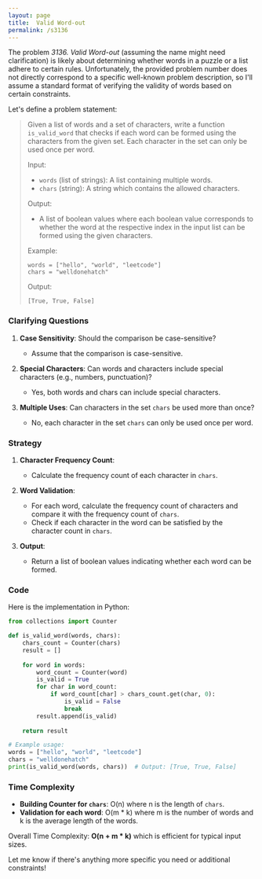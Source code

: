 ```yaml
---
layout: page
title:  Valid Word-out
permalink: /s3136
---
```


The problem *3136. Valid Word-out* (assuming the name might need clarification) is likely about determining whether words in a puzzle or a list adhere to certain rules. Unfortunately, the provided problem number does not directly correspond to a specific well-known problem description, so I'll assume a standard format of verifying the validity of words based on certain constraints. 

Let's define a problem statement:

> Given a list of words and a set of characters, write a function `is_valid_word` that checks if each word can be formed using the characters from the given set. Each character in the set can only be used once per word.
> 
> Input:
> - `words` (list of strings): A list containing multiple words.
> - `chars` (string): A string which contains the allowed characters.
>
> Output:
> - A list of boolean values where each boolean value corresponds to whether the word at the respective index in the input list can be formed using the given characters.
>
> Example:
> ```
> words = ["hello", "world", "leetcode"]
> chars = "welldonehatch"
> ```
> Output:
> ```
> [True, True, False]
> ```

### Clarifying Questions
1. **Case Sensitivity**: Should the comparison be case-sensitive?
   - Assume that the comparison is case-sensitive.

2. **Special Characters**: Can words and characters include special characters (e.g., numbers, punctuation)?
   - Yes, both words and chars can include special characters.

3. **Multiple Uses**: Can characters in the set `chars` be used more than once?
   - No, each character in the set `chars` can only be used once per word.

### Strategy
1. **Character Frequency Count**:
   - Calculate the frequency count of each character in `chars`.
   
2. **Word Validation**:
   - For each word, calculate the frequency count of characters and compare it with the frequency count of `chars`.
   - Check if each character in the word can be satisfied by the character count in `chars`.

3. **Output**:
   - Return a list of boolean values indicating whether each word can be formed.

### Code
Here is the implementation in Python:

```python
from collections import Counter

def is_valid_word(words, chars):
    chars_count = Counter(chars)
    result = []
    
    for word in words:
        word_count = Counter(word)
        is_valid = True
        for char in word_count:
            if word_count[char] > chars_count.get(char, 0):
                is_valid = False
                break
        result.append(is_valid)
    
    return result

# Example usage:
words = ["hello", "world", "leetcode"]
chars = "welldonehatch"
print(is_valid_word(words, chars))  # Output: [True, True, False]
```

### Time Complexity
- **Building Counter for `chars`**: O(n) where n is the length of `chars`.
- **Validation for each word**: O(m * k) where m is the number of words and k is the average length of the words.
   
Overall Time Complexity: **O(n + m * k)** which is efficient for typical input sizes.

Let me know if there's anything more specific you need or additional constraints!